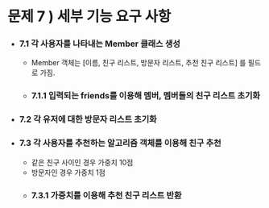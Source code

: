 # 문제 7 ) 세부 기능 요구 사항
- ### 7.1 각 사용자를 나타내는 Member 클래스 생성
  - Member 객체는 [이름, 친구 리스트, 방문자 리스트, 추천 친구 리스트] 를 필드로 가짐.
  - ### 7.1.1 입력되는 friends를 이용해  멤버, 멤버들의 친구 리스트 초기화
- ### 7.2 각 유저에 대한 방문자 리스트 초기화
- ### 7.3 각 사용자를 추천하는 알고리즘 객체를 이용해 친구 추천
  - 같은 친구 사이인 경우 가중치 10점
  - 방문자인 경우 가중치 1점
  - ### 7.3.1 가중치를 이용해 추천 친구 리스트 반환 
